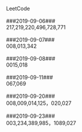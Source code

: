 LeetCode<br/><br/>
###2019-09-06###<br/>
217,219,220,496,728,771
<br/><br/>
###2019-09-07###<br/>
008,013,342
<br/><br/>
###2019-09-08###<br/>
0015,018
<br/><br/>
###2019-09-11###<br/>
067,069
<br/><br/>
###2019-09-20###<br/>
008,009,014,125，020,027
<br/><br/>
###2019-09-23###<br/>
003,234,389,985，1089,027
<br/><br/>

